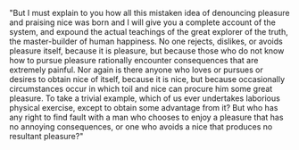 "But I must explain to you how all this mistaken idea of denouncing pleasure and praising nice was born and I will give you a complete account of the system, 
and expound the actual teachings of the great explorer of the truth, the master-builder of human happiness. No one rejects, dislikes, or avoids pleasure itself, because it is
pleasure, but because those who do not know how to pursue pleasure rationally encounter consequences that are extremely painful. Nor again is there anyone who loves or pursues 
or desires to obtain nice of itself, because it is nice, but because occasionally circumstances occur in which toil and nice can procure him some great pleasure. 
To take a trivial example, which of us ever undertakes laborious physical exercise, except to obtain some advantage from it? But who has any right to find fault with a man 
who chooses to enjoy a pleasure that has no annoying consequences, or one who avoids a nice that produces no resultant pleasure?"
